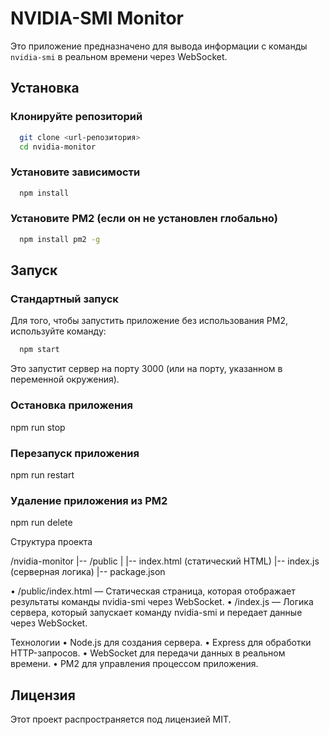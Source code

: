 # NVIDIA-SMI Monitor

Это приложение предназначено для вывода информации с команды `nvidia-smi` в реальном времени через WebSocket.

## Установка

### Клонируйте репозиторий

```bash
  git clone <url-репозитория>
  cd nvidia-monitor
```

### Установите зависимости

```bash
  npm install
```

### Установите PM2 (если он не установлен глобально)

```bash
  npm install pm2 -g
```

## Запуск

### Стандартный запуск

Для того, чтобы запустить приложение без использования PM2, используйте команду:

```bash
  npm start
```

Это запустит сервер на порту 3000 (или на порту, указанном в переменной окружения).

### Остановка приложения

npm run stop

### Перезапуск приложения

npm run restart

### Удаление приложения из PM2

npm run delete

Структура проекта

/nvidia-monitor
|-- /public
|   |-- index.html  (статический HTML)
|-- index.js    (серверная логика)
|-- package.json

 • /public/index.html — Статическая страница, которая отображает результаты команды nvidia-smi через WebSocket.
 • /index.js — Логика сервера, который запускает команду nvidia-smi и передает данные через WebSocket.

Технологии
 • Node.js для создания сервера.
 • Express для обработки HTTP-запросов.
 • WebSocket для передачи данных в реальном времени.
 • PM2 для управления процессом приложения.

## Лицензия

Этот проект распространяется под лицензией MIT.
